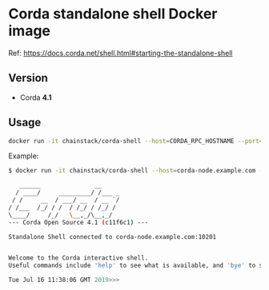 # Corda standalone shell Docker image

Ref: https://docs.corda.net/shell.html#starting-the-standalone-shell

## Version

* Corda **4.1**

## Usage

``` sh
docker run -it chainstack/corda-shell --host=CORDA_RPC_HOSTNAME --port=CORDA_RPC_PORT --user=CORDA_RPC_USER --password=CORDA_RPC_PASSWORD
```

Example:

``` sh
$ docker run -it chainstack/corda-shell --host=corda-node.example.com --port=10201 --user=rpcuser --password=rpcpassword

   ______               __
  / ____/     _________/ /___ _
 / /     __  / ___/ __  / __ `/
/ /___  /_/ / /  / /_/ / /_/ /
\____/     /_/   \__,_/\__,_/
--- Corda Open Source 4.1 (c11f6c1) ---

Standalone Shell connected to corda-node.example.com:10201


Welcome to the Corda interactive shell.
Useful commands include 'help' to see what is available, and 'bye' to shut down the node.

Tue Jul 16 11:38:06 GMT 2019>>>
```
